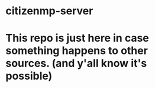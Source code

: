 # citizenmp-server
# This repo is just here in case something happens to other sources. (and y'all know it's possible)
